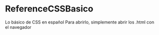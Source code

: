 # ReferenceCSSBasico
Lo básico de CSS en español
Para abrirlo, simplemente abrir los .html con el navegador
